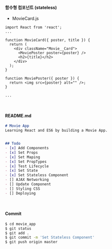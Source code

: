 #### 함수형 컴포넌트 (stateless)

- MovieCard.js

```react
import React from 'react';
...

function MovieCard({ poster, title }) {
  return (
    <div className="Movie__Card">
      <MoviePoster poster={poster} />
      <h2>{title}</h2>
    </div>
  );
}

function MoviePoster({ poster }) {
  return <img src={poster} alt="" />;
}

...
```

<br>

#### README.md

```markdown
# Movie App
Learning React and ES6 by building a Movie App.


## Todo
- [x] Add Components
- [x] Set Props
- [x] Set Maping
- [x] Set PropTypes
- [x] Test Lifecycle
- [x] Set State
- [x] Set Stateless Component
- [] AJAX Networking
- [] Update Component
- [] Styling CSS
- [] Deploying
```

<br>

#### Commit

```bash
$ cd movie_app
$ git status
$ git add .
$ git commit -m 'Set Stateless Component'
$ git push origin master
```

<br>

<br>